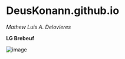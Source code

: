 # DeusKonann.github.io
*Mathew Luis A. Delovieres*

**LG Brebeuf**  


![image](https://user-images.githubusercontent.com/122419064/212207202-5c6f72d1-c4fc-461d-ab5d-63e29fd123f5.png)



